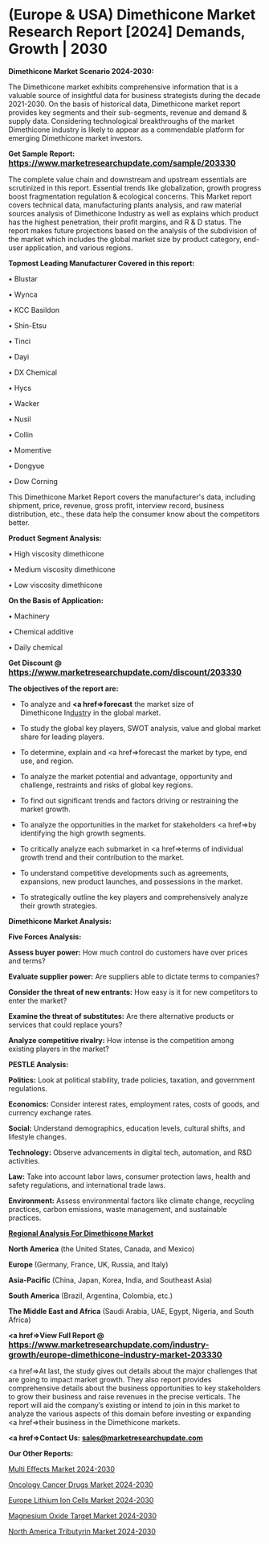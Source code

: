 # (Europe & USA) Dimethicone Market Research Report [2024] Demands, Growth | 2030

<strong>Dimethicone Market Scenario 2024-2030:</strong>

The Dimethicone market exhibits comprehensive information that is a valuable source of insightful data for business strategists during the decade 2021-2030. On the basis of historical data, Dimethicone market report provides key segments and their sub-segments, revenue and demand &amp; supply data. Considering technological breakthroughs of the market Dimethicone industry is likely to appear as a commendable platform for emerging Dimethicone market investors.

<strong>Get Sample Report: <a href=https://www.marketresearchupdate.com/sample/203330><font size=3 color=#0000ff>https://www.marketresearchupdate.com/sample/203330</font></a></strong>

The complete value chain and downstream and upstream essentials are scrutinized in this report. Essential trends like globalization, growth progress boost fragmentation regulation &amp; ecological concerns. This Market report covers technical data, manufacturing plants analysis, and raw material sources analysis of Dimethicone Industry as well as explains which product has the highest penetration, their profit margins, and R & D status. The report makes future projections based on the analysis of the subdivision of the market which includes the global market size by product category, end-user application, and various regions.

<strong>Topmost Leading Manufacturer Covered in this report:</strong>

• Blustar

• Wynca

• KCC Basildon

• Shin-Etsu

• Tinci

• Dayi

• DX Chemical

• Hycs

• Wacker

• Nusil

• Collin

• Momentive

• Dongyue

• Dow Corning

This Dimethicone Market Report covers the manufacturer's data, including shipment, price, revenue, gross profit, interview record, business distribution, etc., these data help the consumer know about the competitors better.

<strong>Product Segment Analysis: </strong>

• High viscosity dimethicone

• Medium viscosity dimethicone

• Low viscosity dimethicone

<strong>On the Basis of Application:</strong>

• Machinery

• Chemical additive

• Daily chemical

<strong>Get Discount @ <a href=https://www.marketresearchupdate.com/discount/203330><font size=3 color=#0000ff>https://www.marketresearchupdate.com/discount/203330</font></a></strong>

<strong><b>The objectives of the report are:</b></strong>

- To analyze and <strong><a href=><strong>forecast</strong></a></strong> the market size of Dimethicone In<a href=ASDF991299>dustr</a>y in the global market.

- To study the global key players, SWOT analysis, value and global market share for leading players.

- To determine, explain and <a href=>forecast</a> the market by type, end use, and region.

- To analyze the market potential and advantage, opportunity and challenge, restraints and risks of global key regions.

- To find out significant trends and factors driving or restraining the market growth.

- To analyze the opportunities in the market for stakeholders <a href=>by</a> identifying the high growth segments.

- To critically analyze each submarket in <a href=>terms</a> of individual growth trend and their contribution to the market.

- To understand competitive developments such as agreements, expansions, new product launches, and possessions in the market.

- To strategically outline the key players and comprehensively analyze their growth strategies.

<strong>Dimethicone Market Analysis:</strong>

<strong>Five Forces Analysis:</strong>

<strong>Assess buyer power:</strong> How much control do customers have over prices and terms?

<strong>Evaluate supplier power:</strong> Are suppliers able to dictate terms to companies?

<strong>Consider the threat of new entrants:</strong> How easy is it for new competitors to enter the market?

<strong>Examine the threat of substitutes:</strong> Are there alternative products or services that could replace yours?

<strong>Analyze competitive rivalry:</strong> How intense is the competition among existing players in the market?

<strong>PESTLE Analysis:</strong>

<strong>Politics:</strong> Look at political stability, trade policies, taxation, and government regulations.

<strong>Economics:</strong> Consider interest rates, employment rates, costs of goods, and currency exchange rates.

<strong>Social:</strong> Understand demographics, education levels, cultural shifts, and lifestyle changes.

<strong>Technology:</strong> Observe advancements in digital tech, automation, and R&D activities.

<strong>Law:</strong> Take into account labor laws, consumer protection laws, health and safety regulations, and international trade laws.

<strong>Environment:</strong> Assess environmental factors like climate change, recycling practices, carbon emissions, waste management, and sustainable practices.

<strong><u><b>Regional Analysis For Dimethicone Market</b></u></strong>

<strong><b>North America</b></strong> (the United States, Canada, and Mexico)

<strong><b>Europe </b></strong>(Germany, France, UK, Russia, and Italy)

<strong><b>Asia-Pacific</b></strong> (China, Japan, Korea, India, and Southeast Asia)

<strong><b>South America</b></strong> (Brazil, Argentina, Colombia, etc.)

<strong><b>The Middle East and Africa</b></strong> (Saudi Arabia, UAE, Egypt, Nigeria, and South Africa)

<strong><a href=>View Full Report</a> @ <a href=https://www.marketresearchupdate.com/industry-growth/europe-dimethicone-industry-market-203330><font size=3 color=#0000ff>https://www.marketresearchupdate.com/industry-growth/europe-dimethicone-industry-market-203330</font></a></strong>

<a href=>At last,</a> the study gives out details about the major challenges that are going to impact market growth. They also report provides comprehensive details about the business opportunities to key stakeholders to grow their business and raise revenues in the precise verticals. The report will aid the company’s existing or intend to join in this market to analyze the various aspects of this domain before investing or expanding <a href=>their</a> business in the Dimethicone markets.

<strong><a href=>Contact Us:</a></strong>
<strong>sales@marketresearchupdate.com</strong>

<strong>Our Other Reports:</strong>

<a href=https://www.linkedin.com/pulse/multi-effects-market-2023-top-key-players-types>Multi Effects Market 2024-2030</a>

<a href=https://www.linkedin.com/pulse/oncology-cancer-drugs-market-size-trends-consumption>Oncology Cancer Drugs Market 2024-2030</a>

<a href=https://www.linkedin.com/pulse/europe-lithium-ion-cells-market-size2023-2030>Europe Lithium Ion Cells Market 2024-2030</a>

<a href=https://www.linkedin.com/pulse/magnesium-oxide-target-market-size-2023-top-key-players-t1qkf/>Magnesium Oxide Target Market 2024-2030</a>

<a href=https://www.linkedin.com/pulse/north-america-tributyrin-market-2023-2030-coverage-gxavf/>North America Tributyrin Market 2024-2030</a>
